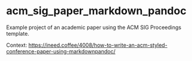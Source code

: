# acm_sig_paper_markdown_pandoc
Example project of an academic paper using the ACM SIG Proceedings template.

Context: https://ineed.coffee/4008/how-to-write-an-acm-styled-conference-paper-using-markdownpandoc/